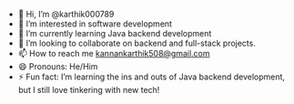 - 👋 Hi, I’m @karthik000789
- 👀 I’m interested in software development
- 🌱 I’m currently learning Java backend development
- 💞️ I’m looking to collaborate on backend and full-stack projects.
- 📫 How to reach me kannankarthik508@gmail.com
- 😄 Pronouns: He/Him
- ⚡ Fun fact:  I’m learning the ins and outs of Java backend development, but I still love tinkering with new tech!

<!---
karthik000789/karthik000789 is a ✨ special ✨ repository because its `README.md` (this file) appears on your GitHub profile.
You can click the Preview link to take a look at your changes.
--->
